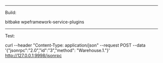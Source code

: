 -----------------
Build:

bitbake wpeframework-service-plugins

-----------------
Test:

curl --header "Content-Type: application/json" --request POST --data '{"jsonrpc":"2.0","id":"3","method": "Warehouse.1."}' http://127.0.0.1:9998/jsonrpc
